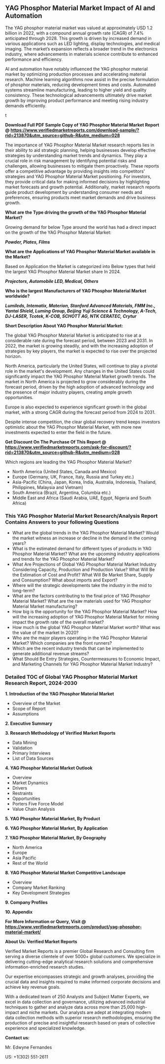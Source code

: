 <h2>YAG Phosphor Material Market Impact of AI and Automation</h2><p>The YAG phosphor material market was valued at approximately USD 1.2 billion in 2022, with a compound annual growth rate (CAGR) of 7.4% anticipated through 2028. This growth is driven by increased demand in various applications such as LED lighting, display technologies, and medical imaging. The market’s expansion reflects a broader trend in the electronics industry, where advancements in materials science contribute to enhanced performance and efficiency.</p><p>AI and automation have notably influenced the YAG phosphor material market by optimizing production processes and accelerating material research. Machine learning algorithms now assist in the precise formulation of phosphor materials, reducing development times and costs. Automated systems streamline manufacturing, leading to higher yield and quality consistency. These technological advancements ultimately drive market growth by improving product performance and meeting rising industry demands efficiently.</p>t</p><p id="" class=""><strong>Download Full PDF Sample Copy of YAG Phosphor Material Market Report @ <a href="https://www.verifiedmarketreports.com/download-sample/?rid=213870&utm_source=github-R&utm_medium=028" target="_blank">https://www.verifiedmarketreports.com/download-sample/?rid=213870&utm_source=github-R&utm_medium=028</a></strong></p><p>The importance of&nbsp;YAG Phosphor Material Market research reports lies in their ability to aid strategic planning, helping businesses develop effective strategies by understanding market trends and dynamics. They play a crucial role in risk management by identifying potential risks and challenges, allowing businesses to mitigate them proactively. These reports offer a competitive advantage by providing insights into competitors' strategies and YAG Phosphor Material Market positioning. For investors, they provide critical data for making informed decisions by highlighting market forecasts and growth potential. Additionally, market research reports guide product development by understanding consumer needs and preferences, ensuring products meet market demands and drive business growth.</p><p><strong>What are the&nbsp;Type driving the growth of the YAG Phosphor Material Market?</strong></p><p id="" class="">Growing demand for below Type around the world has had a direct impact on the growth of the YAG Phosphor Material Market:</p><em><strong>Powder, Plates, Films</strong></em></p><strong>What are the&nbsp;Applications&nbsp;of YAG Phosphor Material Market available in the Market?</strong></p><p id="" class="">Based on Application the Market is categorized into Below types that held the largest YAG Phosphor Material Market share In 2024.</p><em><strong>Projectors, Automobile LED, Medical, Others</strong></em></p><strong>Who is the largest Manufacturers of YAG Phosphor Material Market worldwide?</strong></p><p><em><strong>Lumileds, Intematix, Materion, Stanford Advanced Materials, FMM Inc., Yantai Shield, Luming Group, Beijing Yuji Science & Technology, A-Tech, DJ-LASER, Tcotek, K-COB, SCHOTT AG, NTK CERATEC, Crytur</strong></em></p><p id="" class=""><strong>Short Description About YAG Phosphor Material Market:</strong></p><p>The global YAG Phosphor Material Market is anticipated to rise at a considerable rate during the forecast period, between 2023 and 2031. In 2022, the market is growing steadily, and with the increasing adoption of strategies by key players, the market is expected to rise over the projected horizon.</p><p>North America, particularly the United States, will continue to play a pivotal role in the market's development. Any changes in the United States could significantly impact the YAG Phosphor Material Market growth trends. The market in North America is projected to grow considerably during the forecast period, driven by the high adoption of advanced technology and the presence of major industry players, creating ample growth opportunities.</p><p>Europe is also expected to experience significant growth in the global market, with a strong CAGR during the forecast period from 2024 to 2031.</p><p>Despite intense competition, the clear global recovery trend keeps investors optimistic about the YAG Phosphor Material Market, with more new investments expected to enter the field in the future.</p><p id="" class=""><strong>Get Discount On The Purchase Of This Report @ <a href="https://www.verifiedmarketreports.com/ask-for-discount/?rid=213870&utm_source=github-R&utm_medium=028" target="_blank">https://www.verifiedmarketreports.com/ask-for-discount/?rid=213870&utm_source=github-R&utm_medium=028</a></strong></p>Which regions are leading the YAG Phosphor Material Market?</p><ul><li>North America (United States, Canada and Mexico)</li><li>Europe (Germany, UK, France, Italy, Russia and Turkey etc.)</li><li>Asia-Pacific (China, Japan, Korea, India, Australia, Indonesia, Thailand, Philippines, Malaysia and Vietnam)</li><li>South America (Brazil, Argentina, Columbia etc.)</li><li>Middle East and Africa (Saudi Arabia, UAE, Egypt, Nigeria and South Africa)</li></ul><h3 id="" class="">This YAG Phosphor Material Market Research/Analysis Report Contains Answers to your following Questions</h3><ul><li>What are the global trends in the YAG Phosphor Material Market? Would the market witness an increase or decline in the demand in the coming years?</li><li>What is the estimated demand for different types of products in YAG Phosphor Material Market? What are the upcoming industry applications and trends for the YAG Phosphor Material Market?</li><li>What Are Projections of Global YAG Phosphor Material Market Industry Considering Capacity, Production and Production Value? What Will Be the Estimation of Cost and Profit? What Will Be Market Share, Supply and Consumption? What about imports and Export?</li><li>Where will the strategic developments take the industry in the mid to long-term?</li><li>What are the factors contributing to the final price of YAG Phosphor Material Market? What are the raw materials used for YAG Phosphor Material Market manufacturing?</li><li>How big is the opportunity for the YAG Phosphor Material Market? How will the increasing adoption of YAG Phosphor Material Market for mining impact the growth rate of the overall market?</li><li>How much is the global YAG Phosphor Material Market worth? What was the value of the market In 2020?</li><li>Who are the major players operating in the YAG Phosphor Material Market? Which companies are the front runners?</li><li>Which are the recent industry trends that can be implemented to generate additional revenue streams?</li><li>What Should Be Entry Strategies, Countermeasures to Economic Impact, and Marketing Channels for YAG Phosphor Material Market Industry?</li></ul><h3 id="" class="">Detailed TOC of Global YAG Phosphor Material Market Research Report, 2024-2030</h3><p id="" class=""><strong>1. Introduction of the YAG Phosphor Material Market</strong></p><ul><li>Overview of the Market</li><li>Scope of Report</li><li>Assumptions</li></ul><p id="" class=""><strong>2. Executive Summary</strong></p><p id="" class=""><strong>3. Research Methodology of Verified Market Reports</strong></p><ul><li>Data Mining</li><li>Validation</li><li>Primary Interviews</li><li>List of Data Sources</li></ul><p id="" class=""><strong>4. YAG Phosphor Material Market Outlook</strong></p><ul><li>Overview</li><li>Market Dynamics</li><li>Drivers</li><li>Restraints</li><li>Opportunities</li><li>Porters Five Force Model</li><li>Value Chain Analysis</li></ul><p id="" class=""><strong>5. YAG Phosphor Material Market, By Product</strong></p><p id="" class=""><strong>6. YAG Phosphor Material Market, By Application</strong></p><p id="" class=""><strong>7. YAG Phosphor Material Market, By Geography</strong></p><ul><li>North America</li><li>Europe</li><li>Asia Pacific</li><li>Rest of the World</li></ul><p id="" class=""><strong>8. YAG Phosphor Material Market Competitive Landscape</strong></p><ul><li>Overview</li><li>Company Market Ranking</li><li>Key Development Strategies</li></ul><p id="" class=""><strong>9. Company Profiles</strong></p><p id="" class=""><strong>10. Appendix</strong></p><p id="" class=""><strong>For More Information or Query, Visit @ <a href="https://www.verifiedmarketreports.com/product/yag-phosphor-material-market/" target="_blank">https://www.verifiedmarketreports.com/product/yag-phosphor-material-market/</a></strong></p><p id="" class=""><strong>About Us: Verified Market Reports</strong></p><p id="" class="">Verified Market Reports is a premier Global Research and Consulting firm serving a diverse clientele of over 5000+ global customers. We specialize in delivering cutting-edge analytical research solutions and comprehensive information-enriched research studies.</p><p id="" class="">Our expertise encompasses strategic and growth analyses, providing the crucial data and insights required to make informed corporate decisions and achieve key revenue goals.</p><p id="" class="">With a dedicated team of 250 Analysts and Subject Matter Experts, we excel in data collection and governance, utilizing advanced industrial techniques to gather and analyze data across more than 25,000 high-impact and niche markets. Our analysts are adept at integrating modern data collection methods with superior research methodologies, ensuring the production of precise and insightful research based on years of collective experience and specialized knowledge.</p><p id="" class=""><strong>Contact us:</strong></p><p id="" class="">Mr. Edwyne Fernandes</p><p id="" class="">US: +1(302) 551-2611</p>